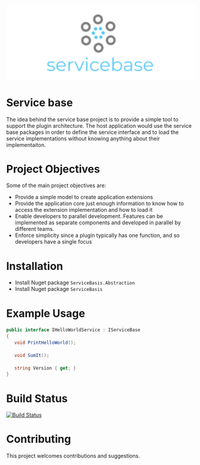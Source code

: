 ![Category overview screenshot](docs/images/logo.png "Base for the plug in")

# Service base
The idea behind the service base project is to provide a simple tool to support the plugin architecture. The host application would use the service base packages in order to define the service interface and to load the service implementations without knowing anything about their implementaiton.

# Project Objectives 

Some of the main project objectives are:

- Provide a simple model to create application extensions
- Provide the application core just enough information to know how to access the extension implementation and how to load it
- Enable developers to parallel development. Features can be implemented as separate components and developed in parallel by different teams.
- Enforce simplicity since a plugin typically has one function, and so developers have a single focus
 
# Installation

- Install Nuget package `ServiceBasis.Abstraction`
- Install Nuget package `ServiceBasis`

# Example Usage

```C#
public interface IHelloWorldService : IServiceBase
{
   void PrintHelloWorld();

   void SumIt();

   string Version { get; }
}
```

# Build Status
[![Build Status](https://vedranfilipovic.visualstudio.com/Build/_apis/build/status/Servicebasis?branchName=master)](https://vedranfilipovic.visualstudio.com/Build/_build/latest?definitionId=2&branchName=master)
 
# Contributing
This project welcomes contributions and suggestions. 
